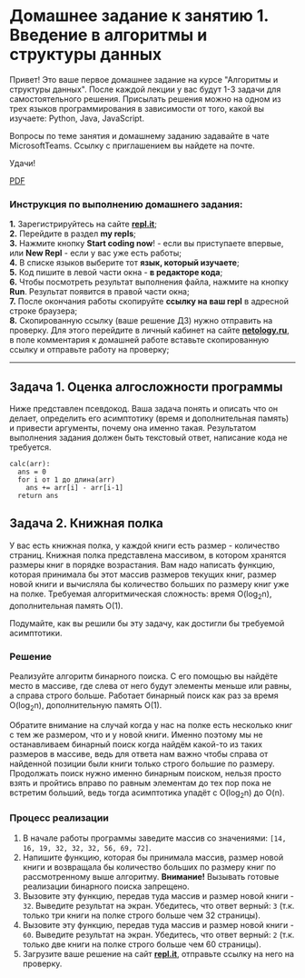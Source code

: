 # Домашнее задание к занятию 1. Введение в алгоритмы и структуры данных
Привет! Это ваше первое домашнее задание на курсе "Алгоритмы и структуры данных". После каждой лекции у вас будут 1-3 задачи для самостоятельного решения. Присылать решения можно на одном из трех языков программирования в зависимости от того, какой вы изучаете: Python, Java, JavaScript. 

Вопросы по теме занятия и домашнему заданию задавайте в чате MicrosoftTeams. Ссылку с приглашением вы найдете на почте. 

Удачи!

[PDF](1._Введение_в_алгоритмическую_сложность..pdf)

### Инструкция по выполнению домашнего задания:
**1.** Зарегистрируйтесь на сайте **<a href="https://repl.it/" target="_blank">repl.it</a>**;<br>
**2.** Перейдите в раздел **my repls**;<br>
**3.** Нажмите кнопку **Start coding now**! - если вы приступаете впервые, или **New Repl** - если у вас уже есть работы;<br>
**4.** В списке языков выберите тот **язык, который изучаете**;<br>
**5.** Код пишите в левой части окна - **в редакторе кода**;<br>
**6.** Чтобы посмотреть результат выполнения файла, нажмите на кнопку **Run**. Результат появится в правой части окна;<br>
**7.** После окончания работы скопируйте **ссылку на ваш repl** в адресной строке браузера;<br>
**8.** Скопированную ссылку (ваше решение ДЗ) нужно отправить на проверку. Для этого перейдите в личный кабинет на сайте **<a href="https://netology.ru/" target="_blank">netology.ru</a>**, в поле комментария к домашней работе вставьте скопированную ссылку и отправьте работу на проверку;

------------

## Задача 1. Оценка алгосложности программы
Ниже представлен псевдокод. Ваша задача понять и описать что он делает, определить его асимптотику (время и дополнительная память) и привести аргументы, почему она именно такая. Результатом выполнения задания должен быть текстовый ответ, написание кода не требуется.

```
calc(arr):
  ans = 0
  for i от 1 до длина(arr)
    ans += arr[i] - arr[i-1]
  return ans 
```

## Задача 2. Книжная полка
У вас есть книжная полка, у каждой книги есть размер - количество страниц. Книжная полка представлена массивом, в котором хранятся размеры книг в порядке возрастания. Вам надо написать функцию, которая принимала бы этот массив размеров текущих книг, размер новой книги и вычисляла бы количество больших по размеру книг уже на полке. Требуемая алгоритмическая сложность: время O(log<sub>2</sub>n), дополнительная память O(1).

Подумайте, как вы решили бы эту задачу, как достигли бы требуемой асимптотики.

### Решение
  Реализуйте алгоритм бинарного поиска. С его помощью вы найдёте место в массиве, где слева от него будут элементы меньше или равны, а справа строго больше. Работает бинарный поиск как раз за время O(log<sub>2</sub>n), дополнительную память O(1).
  
  Обратите внимание на случай когда у нас на полке есть несколько книг с тем же размером, что и у новой книги. Именно поэтому мы не останавливаем бинарный поиск когда найдём какой-то из таких размеров в массиве, ведь для ответа нам важно чтобы справа от найденной позиции были книги только строго большие по размеру. Продолжать поиск нужно именно бинарным поиском, нельзя просто взять и пройтись вправо по равным элементам до тех пор пока не встретим больший, ведь тогда асимптотика упадёт с O(log<sub>2</sub>n) до O(n).

### Процесс реализации
1. В начале работы программы заведите массив со значениями: `[14, 16, 19, 32, 32, 32, 56, 69, 72]`.
2. Напишите функцию, которая бы принимала массив, размер новой книги и возвращала бы количество больших по размеру книг по рассмотренному выше алгоритму. **Внимание!** Вызывать готовые реализации бинарного поиска запрещено.
3. Вызовите эту функцию, передав туда массив и размер новой книги - `32`. Выведите результат на экран. Убедитесь, что ответ верный: `3` (т.к. только три книги на полке строго больше чем 32 страницы).
4. Вызовите эту функцию, передав туда массив и размер новой книги - `60`. Выведите результат на экран. Убедитесь, что ответ верный: `2` (т.к. только две книги на полке строго больше чем 60 страницы).
5. Загрузите ваше решение на сайт **<a href="https://repl.it/" target="_blank">repl.it</a>**, отправьте ссылку на него на проверку.
